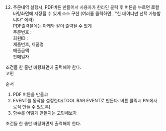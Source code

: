 12. 주문내역 실행시, PDF버튼 만들어서 사용자가 한라인 클릭 후 버튼을 누르면 로컬 바탕화면에 저장될 수 있게 소스 구현
(여러줄 클릭하면 , "한 데이터만 선택 가능합니다" 에러)  
PDF출력물에는 아래와 같이 출력될 수 있게   
주문번호 :   
회원ID :   
제품번호, 제품명  
매출금액  
판매일자  

조건들
    한 줄만 바탕화면에 출력해야 한다. \
    고민


순서
1. PDF 버튼을 만들고
2. EVENT를 동작을 설정한다(TOOL BAR EVENT로 만든다. 버튼 클릭시 PAI에서 로직 만들 수 있도록)
3. 함수를 어떻게 만들지는 고민해보자

조건들
    한 줄만 바탕화면제 출력해야 한다.